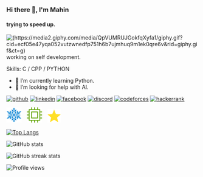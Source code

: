 ### Hi there 👋, I'm Mahin
#### trying to speed up.
![(https://media2.giphy.com/media/QpVUMRUJGokfqXyfa1/giphy.gif?cid=ecf05e47yqa052vutzwnedfp751h6b7ujmhuq9m1ek0qre6v&rid=giphy.gif&ct=g)
](https://scontent.fdac7-1.fna.fbcdn.net/v/t39.30808-6/310066604_1862032294143167_9170679974280697515_n.jpg?stp=dst-jpg_s960x960&_nc_cat=107&ccb=1-7&_nc_sid=e3f864&_nc_eui2=AeGXvlVQ-AZpUuwDXnuRt30ctDUCxhfSiV60NQLGF9KJXig9PMhhKYih48_hY3FAlI8K_ilV_yhp155j-w4gNQWm&_nc_ohc=LpJ5opArJrQAX_LKGC8&_nc_ht=scontent.fdac7-1.fna&oh=00_AfBJReIHBzCJj-bSIkV1AtzGxJPfx-L5Hgojx9TFrgpydQ&oe=63B2AEEE)
working on self development.

Skills: C / CPP / PYTHON

- 🌱 I’m currently learning Python. 
- 🤔 I’m looking for help with AI. 


[<img src='https://cdn.jsdelivr.net/npm/simple-icons@3.0.1/icons/github.svg' alt='github' height='40'>](https://github.com/TorteyPoka)  [<img src='https://cdn.jsdelivr.net/npm/simple-icons@3.0.1/icons/linkedin.svg' alt='linkedin' height='40'>](https://www.linkedin.com/in/https://www.linkedin.com/in/sakhawat-hossain-a50596259//)  [<img src='https://cdn.jsdelivr.net/npm/simple-icons@3.0.1/icons/facebook.svg' alt='facebook' height='40'>](https://www.facebook.com/https://www.facebook.com/mahin.nugg/)  [<img src='https://cdn.jsdelivr.net/npm/simple-icons@3.0.1/icons/discord.svg' alt='discord' height='40'>](https://discord.com/channels/912580159759089674/912599334275653674)  [<img src='https://cdn.jsdelivr.net/npm/simple-icons@3.0.1/icons/codeforces.svg' alt='codeforces' height='40'>](https://codeforces.com/profile/TorteyPoka)  [<img src='https://cdn.jsdelivr.net/npm/simple-icons@3.0.1/icons/hackerrank.svg' alt='hackerrank' height='40'>](https://www.hackerrank.com/saintmahin?hr_r=1)  

<a href='https://archiveprogram.github.com/'><img src='https://raw.githubusercontent.com/acervenky/animated-github-badges/master/assets/acbadge.gif' width='40' height='40'></a> <a href='https://docs.github.com/en/developers'><img src='https://raw.githubusercontent.com/acervenky/animated-github-badges/master/assets/devbadge.gif' width='40' height='40'></a> <a href='https://stars.github.com/'><img src='https://raw.githubusercontent.com/acervenky/animated-github-badges/master/assets/starbadge.gif' width='35' height='35'></a> 

[![Top Langs](https://github-readme-stats.vercel.app/api/top-langs/?username=TorteyPoka)](https://github.com/anuraghazra/github-readme-stats)

![GitHub stats](https://github-readme-stats.vercel.app/api?username=TorteyPoka&show_icons=true)  

![GitHub streak stats](https://streak-stats.demolab.com/?user=TorteyPoka)  

![Profile views](https://gpvc.arturio.dev/TorteyPoka)  
